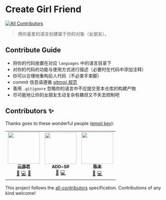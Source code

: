 # Create Girl Friend

<!-- ALL-CONTRIBUTORS-BADGE:START - Do not remove or modify this section -->
[![All Contributors](https://img.shields.io/badge/all_contributors-3-orange.svg?style=flat-square)](#contributors-)
<!-- ALL-CONTRIBUTORS-BADGE:END -->

> 用你喜爱的语言创建属于你的对象（女朋友）。

## Contribute Guide

- 将你的代码放置在对应 `languages` 中的语言目录下
- 对你的代码的功能与使用方式进行描述（必要时在代码中添加注释）
- 你可以合理地重构前人代码（不必束手束脚）
- commit 信息请遵循 [gitmoji 规范](https://gitmoji.carloscuesta.me/)
- 善用 `.gitignore` 忽略你的语言中不应提交至本仓库的构建产物
- 尽可能地让你的女朋友生动复杂有趣但又不失去控制吧

## Contributors ✨

Thanks goes to these wonderful people ([emoji key](https://allcontributors.org/docs/en/emoji-key)):

<!-- ALL-CONTRIBUTORS-LIST:START - Do not remove or modify this section -->
<!-- prettier-ignore-start -->
<!-- markdownlint-disable -->
<table>
  <tr>
    <td align="center"><a href="https://www.yunyoujun.cn/"><img src="https://avatars3.githubusercontent.com/u/25154432?v=4?s=100" width="100px;" alt=""/><br /><sub><b>云游君</b></sub></a><br /><a href="#blog-YunYouJun" title="Blogposts">📝</a> <a href="https://github.com/ElpsyCN/create-girl-friend/commits?author=YunYouJun" title="Code">💻</a> <a href="#design-YunYouJun" title="Design">🎨</a></td>
    <td align="center"><a href="https://www.addesp.com/"><img src="https://avatars2.githubusercontent.com/u/44437200?v=4?s=100" width="100px;" alt=""/><br /><sub><b>ADD-SP</b></sub></a><br /><a href="#blog-ADD-SP" title="Blogposts">📝</a> <a href="https://github.com/ElpsyCN/create-girl-friend/commits?author=ADD-SP" title="Code">💻</a></td>
    <td align="center"><a href="http://blog.maddestroyer.xyz/"><img src="https://avatars2.githubusercontent.com/u/50312681?v=4?s=100" width="100px;" alt=""/><br /><sub><b>陈末</b></sub></a><br /><a href="#blog-Jigsaw111" title="Blogposts">📝</a> <a href="https://github.com/ElpsyCN/create-girl-friend/commits?author=Jigsaw111" title="Code">💻</a></td>
  </tr>
</table>

<!-- markdownlint-restore -->
<!-- prettier-ignore-end -->

<!-- ALL-CONTRIBUTORS-LIST:END -->

This project follows the [all-contributors](https://github.com/all-contributors/all-contributors) specification. Contributions of any kind welcome!

